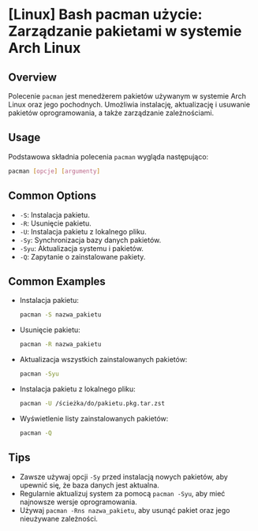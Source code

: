 # [Linux] Bash pacman użycie: Zarządzanie pakietami w systemie Arch Linux

## Overview
Polecenie `pacman` jest menedżerem pakietów używanym w systemie Arch Linux oraz jego pochodnych. Umożliwia instalację, aktualizację i usuwanie pakietów oprogramowania, a także zarządzanie zależnościami.

## Usage
Podstawowa składnia polecenia `pacman` wygląda następująco:

```bash
pacman [opcje] [argumenty]
```

## Common Options
- `-S`: Instalacja pakietu.
- `-R`: Usunięcie pakietu.
- `-U`: Instalacja pakietu z lokalnego pliku.
- `-Sy`: Synchronizacja bazy danych pakietów.
- `-Syu`: Aktualizacja systemu i pakietów.
- `-Q`: Zapytanie o zainstalowane pakiety.

## Common Examples
- Instalacja pakietu:
  ```bash
  pacman -S nazwa_pakietu
  ```

- Usunięcie pakietu:
  ```bash
  pacman -R nazwa_pakietu
  ```

- Aktualizacja wszystkich zainstalowanych pakietów:
  ```bash
  pacman -Syu
  ```

- Instalacja pakietu z lokalnego pliku:
  ```bash
  pacman -U /ścieżka/do/pakietu.pkg.tar.zst
  ```

- Wyświetlenie listy zainstalowanych pakietów:
  ```bash
  pacman -Q
  ```

## Tips
- Zawsze używaj opcji `-Sy` przed instalacją nowych pakietów, aby upewnić się, że baza danych jest aktualna.
- Regularnie aktualizuj system za pomocą `pacman -Syu`, aby mieć najnowsze wersje oprogramowania.
- Używaj `pacman -Rns nazwa_pakietu`, aby usunąć pakiet oraz jego nieużywane zależności.
